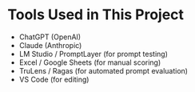 # Tools Used in This Project

- ChatGPT (OpenAI)
- Claude (Anthropic)
- LM Studio / PromptLayer (for prompt testing)
- Excel / Google Sheets (for manual scoring)
- TruLens / Ragas (for automated prompt evaluation)
- VS Code (for editing)